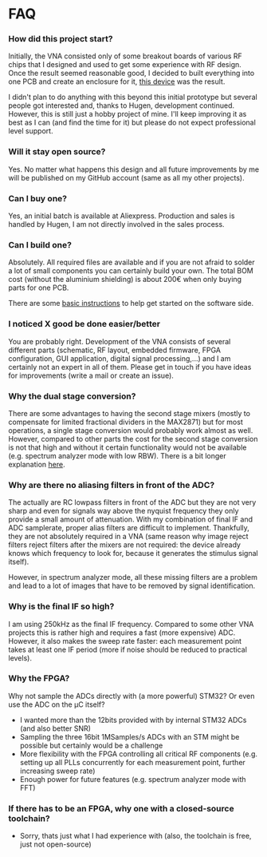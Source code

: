 # FAQ

### How did this project start?
Initially, the VNA consisted only of some breakout boards of various RF chips that I designed and used to get some experience with RF design. Once the result seemed reasonable good, I decided to built everything into one PCB and create an enclosure for it, [this device](https://github.com/jankae/VNA) was the result.

I didn't plan to do anything with this beyond this initial prototype but several people got interested and, thanks to Hugen, development continued. However, this is still just a hobby project of mine. I'll keep improving it as best as I can (and find the time for it) but please do not expect professional level support.

### Will it stay open source?
Yes. No matter what happens this design and all future improvements by me will be published on my GitHub account (same as all my other projects).

### Can I buy one?
Yes, an initial batch is available at Aliexpress. Production and sales is handled by Hugen, I am not directly involved in the sales process.

### Can I build one?
Absolutely. All required files are available and if you are not afraid to solder a lot of small components you can certainly build your own. The total BOM cost (without the aluminium shielding) is about 200€ when only buying parts for one PCB.

There are some [basic instructions](DeveloperInfo/BuildAndFlash.md) to help get started on the software side.

### I noticed X good be done easier/better
You are probably right. Development of the VNA consists of several different parts (schematic, RF layout, embedded firmware, FPGA configuration, GUI application, digital signal processing,...) and I am certainly not an expert in all of them. Please get in touch if you have ideas for improvements (write a mail or create an issue).

### Why the dual stage conversion?
There are some advantages to having the second stage mixers (mostly to compensate for limited fractional dividers in the MAX2871) but for most operations, a single stage conversion would probably work almost as well. However, compared to other parts the cost for the second stage conversion is not that high and without it certain functionality would not be available (e.g. spectrum analyzer mode with low RBW). There is a bit longer explanation [here](https://github.com/jankae/VNA2/issues/2#issuecomment-700218226).

### Why are there no aliasing filters in front of the ADC?
The actually are RC lowpass filters in front of the ADC but they are not very sharp and even for signals way above the nyquist frequency they only provide a small amount of attenuation. With my combination of final IF and ADC samplerate, proper alias filters are difficult to implement. Thankfully, they are not absolutely required in a VNA (same reason why image reject filters reject filters after the mixers are not required: the device already knows which frequency to look for, because it generates the stimulus signal itself).

However, in spectrum analyzer mode, all these missing filters are a problem and lead to a lot of images that have to be removed by signal identification. 

### Why is the final IF so high?
I am using 250kHz as the final IF frequency. Compared to some other VNA projects this is rather high and requires a fast (more expensive) ADC. However, it also makes the sweep rate faster: each measurement point takes at least one IF period (more if noise should be reduced to practical levels).

### Why the FPGA?
Why not sample the ADCs directly with (a more powerful) STM32? Or even use the ADC on the µC itself?
* I wanted more than the 12bits provided with by internal STM32 ADCs (and also better SNR)
* Sampling the three 16bit 1MSamples/s ADCs with an STM might be possible but certainly would be a challenge
* More flexibility with the FPGA controlling all critical RF components (e.g. setting up all PLLs concurrently for each measurement point, further increasing sweep rate)
* Enough power for future features (e.g. spectrum analyzer mode with FFT)

### If there has to be an FPGA, why one with a closed-source toolchain?
* Sorry, thats just what I had experience with (also, the toolchain is free, just not open-source)
